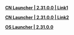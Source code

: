 **[CN Launcher | 2.31.0.0 | Link1](https://autopatchcn.bhsr.com/client/cn/20231213144542_k3N1ZYbN8FVVlnqQ/gw/StarRail_setup_20231225.exe)**   

**[CN Launcher | 2.31.0.0 | Link2](https://bhrpg-prod.oss-accelerate.aliyuncs.com/client/cn/220231213144542_k3N1ZYbN8FVVlnqQ/gw/StarRail_setup_20231225.exe)**    

**[OS Launcher | 2.31.0.0](https://download-porter.hoyoverse.com/download-porter/2023/12/22/1.6%20StarRail_Setup_O.exe)**